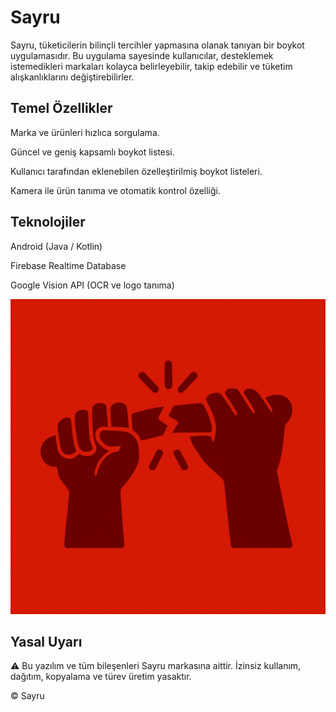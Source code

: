 # Sayru

Sayru, tüketicilerin bilinçli tercihler yapmasına olanak tanıyan bir boykot uygulamasıdır. Bu uygulama sayesinde kullanıcılar, desteklemek istemedikleri markaları kolayca belirleyebilir, takip edebilir ve tüketim alışkanlıklarını değiştirebilirler.

## Temel Özellikler

Marka ve ürünleri hızlıca sorgulama.

Güncel ve geniş kapsamlı boykot listesi.

Kullanıcı tarafından eklenebilen özelleştirilmiş boykot listeleri.

Kamera ile ürün tanıma ve otomatik kontrol özelliği.

## Teknolojiler

Android (Java / Kotlin)

Firebase Realtime Database

Google Vision API (OCR ve logo tanıma)

![image alt](https://github.com/Efe-Bostanci/Sayru/blob/b7910c02fba74c261f0dce0c9f6b7240d35d8097/logo.png)

## Yasal Uyarı

⚠️ Bu yazılım ve tüm bileşenleri Sayru markasına aittir. İzinsiz kullanım, dağıtım, kopyalama ve türev üretim yasaktır.

© Sayru
